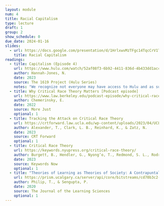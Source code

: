 ```yaml
---
layout: module
num: 4
title: Racial Capitalism
type: lecture
draft: 1
group: 2
show_schedule: 0
due_date: 2024-01-16
slides:
  - url: https://docs.google.com/presentation/d/1HrlxwvMzTFgc14TqcCrV1TJmYwk6n5AS-e4qVyS-7gY/edit?usp=sharing
    title: Racial Capitalism
readings:
  - title: Capitalism (Episode 4)
    url: https://www.hulu.com/watch/52af08f3-6b92-4411-836d-4b433dd1acc0?play=false&utm_source=shared_link
    author: Hannah-Jones, N.
    date: 2023
    source: The 1619 Project (Hulu Series)
    notes: "We recognize not everyone may have access to Hulu and as such have <a href='https://canvas.northwestern.edu/files/18094996/'>uploaded a version to Canvas</a>. Also, this could be a great opportunity to come together (covid-safely, of course) with your learning pods and watch together in person!" 
  - title: Why Critical Race Theory Matters [Podcast episode]
    url: https://www.law.berkeley.edu/podcast-episode/why-critical-race-theory-matters/
    author: Chemerinsky, E.
    date: 2022
    source: More Just
    optional: 1
  - title: Tracking the Attack on Critical Race Theory
    url: https://crtforward.law.ucla.edu/wp-content/uploads/2023/04/UCLA-Law_CRT-Report_Final.pdf
    author: Alexander, T., Clark, L. B., Reinhard, K., & Zatz, N.
    date: 2023
    source: CRT Forward
    optional: 1
  - title: Critical Race Theory
    url: https://keywords.nyupress.org/critical-race-theory/
    author: Burgett, B., Hendler, G., Nyong’o, T., Redmond, S. L., Rodríguez, D., & Wanzo, R.
    date: 2023
    source: Keywords Now
    optional: 1
  - title: "Theories of Learning as Theories of Society: A Contrapuntal Approach to Expanding Disciplinary Authenticity in Computing"
    url: https://prism.ucalgary.ca/server/api/core/bitstreams/cd70b3c2-54a0-431c-ae25-343858e87cfe/content
    author: Philip, T., & Sengupta, P.
    date: 2020
    source: The Journal of the Learning Sciences
    optional: 1
---
```


